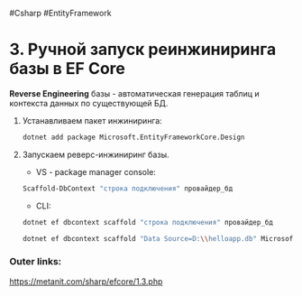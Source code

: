 #Csharp #EntityFramework

# 3. Ручной запуск реинжиниринга базы в EF Core

**Reverse Engineering** базы - автоматическая генерация таблиц и контекста данных по существующей БД.

1. Устанавливаем пакет инжиниринга:
	```bash
	dotnet add package Microsoft.EntityFrameworkCore.Design
	```

2. Запускаем реверс-инжиниринг базы.
	- VS - package manager console:
	```bash
	Scaffold-DbContext "строка подключения" провайдер_бд
	```
	- CLI:
	```bash
	dotnet ef dbcontext scaffold "строка подключения" провайдер_бд
	```
	```bash
	dotnet ef dbcontext scaffold "Data Source=D:\\helloapp.db" Microsoft.EntityFrameworkCore.Sqlite
	```

### Outer links:
https://metanit.com/sharp/efcore/1.3.php